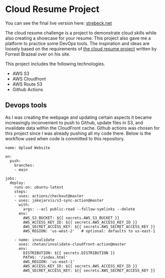 # Cloud Resume Project

You can see the final live version here: [strebeck.net](https://www.strebeck.net)

The cloud resume challenge is a project to demonstrate cloud skills while also creating a showcase for your resume.  This project also gave me a platform to practice some DevOps tools. The inspiration and ideas are loosely based on the requirements of [the cloud resume project](https://forrestbrazeal.com/2020/04/23/the-cloud-resume-challenge/) written by Forrest Brazeal over on his site.


This project includes the following technologies.
* AWS S3
* AWS Cloudfront
* AWS Route 53
* Github Actions


## Devops tools

As I was creating the webpage and updating certain aspects it became increasingly inconvenient to push to Github, update files in S3, and invalidate data within the CloudFront cache. Github actions was chosen for this project since I was already pushing all my code there. Below is the workflow used when code is committed to this repository. 

```
name: Upload Website

on:
  push:
    branches:
    - main

jobs:
  deploy:
    runs-on: ubuntu-latest
    steps:
    - uses: actions/checkout@master
    - uses: jakejarvis/s3-sync-action@master
      with:
        args: --acl public-read --follow-symlinks --delete
      env:
        AWS_S3_BUCKET: ${{ secrets.AWS_S3_BUCKET }}
        AWS_ACCESS_KEY_ID: ${{ secrets.AWS_ACCESS_KEY_ID }}
        AWS_SECRET_ACCESS_KEY: ${{ secrets.AWS_SECRET_ACCESS_KEY }}
        AWS_REGION: 'us-west-2'   # optional: defaults to us-east-1
        
    - name: invalidate
      uses: chetan/invalidate-cloudfront-action@master
      env:
        DISTRIBUTION: ${{ secrets.DISTRIBUTION }}
        PATHS: '/index.html'
        AWS_REGION: 'us-east-1'
        AWS_ACCESS_KEY_ID: ${{ secrets.AWS_ACCESS_KEY_ID }}
        AWS_SECRET_ACCESS_KEY: ${{ secrets.AWS_SECRET_ACCESS_KEY }}
```
